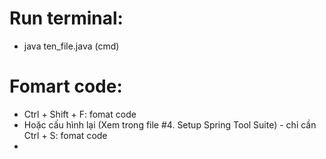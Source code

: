 # Run terminal:

- java ten_file.java (cmd)

# Fomart code:

- Ctrl + Shift + F: fomat code
- Hoặc cấu hình lại (Xem trong file #4. Setup Spring Tool Suite) - chỉ cần Ctrl + S: fomat code
-
